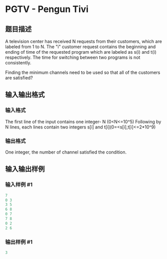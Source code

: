 # PGTV - Pengun Tivi

## 题目描述

A television center has received N requests from their customers, which are labeled from 1 to N. The "i" customer request contains the beginning and ending of time of the requested program which are labeled as s(i) and t(i) respectively. The time for switching between two programs is not consistently.

Finding the minimum channels need to be used so that all of the customers are satisfied?

## 输入输出格式

### 输入格式

The first line of the input contains one integer- N (0<N<=10^5) Following by N lines, each lines contain two integers s\[i\] and t\[i\](0=<s\[i\],t\[i\]<=2\*10^9)

### 输出格式

One integer, the number of channel satisfied the condition.

## 输入输出样例

### 输入样例 #1

```cpp
7
0 3
3 5
6 8
0 7
7 8
0 2
2 6
```


### 输出样例 #1

```cpp
3
```


